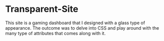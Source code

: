 # Transparent-Site
This site is a gaming dashboard that I designed with a glass type of appearance. The outcome was to delve into CSS and play around with the many type of attributes that comes along with it.
